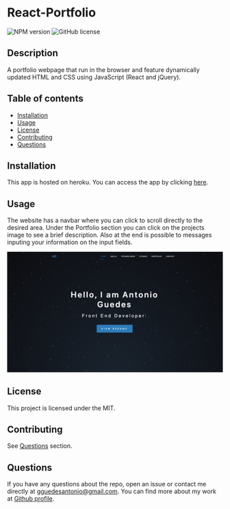 # React-Portfolio

![NPM version](https://img.shields.io/badge/npm-6.14.7-green)
![GitHub license](https://img.shields.io/badge/License-MIT-blue.svg)

  ## Description
  A portfolio webpage that run in the browser and feature dynamically updated HTML and CSS using JavaScript (React and jQuery). 
  
  ## Table of contents
  
  * [Installation](#installation)
  * [Usage](#usage)
  * [License](#license)
  * [Contributing](#contributing)
  * [Questions](#questions)
  

  ## Installation
  
  This app is hosted on heroku. You can access the app by clicking [here](http://www.guedesantonio.com).


  ## Usage
  
  The website has a navbar where you can click to scroll directly to the desired area. Under the Portfolio section you can click on the projects image to see a brief description.
  Also at the end is possible to messages inputing your information on the input fields.

  ![PortfolioSS](./react-portfolio/src/utils/img/portfolioSS.png)

  ## License
  This project is licensed under the MIT.

  ## Contributing
  See [Questions](#Questions) section.

  ## Questions
  If you have any questions about the repo, open an issue or contact me directly at gguedesantonio@gmail.com. 
  You can find more about my work at [Github profile](https://github.com/guedesantonio). 
